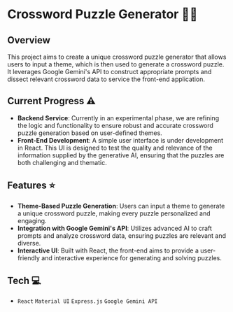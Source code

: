 # Crossword Puzzle Generator 🧩🤓

## Overview

This project aims to create a unique crossword puzzle generator that allows users to input a theme, which is then used to generate a crossword puzzle. It leverages Google Gemini's API to construct appropriate prompts and dissect relevant crossword data to service the front-end application.

## Current Progress ⚠️

- **Backend Service**: Currently in an experimental phase, we are refining the logic and functionality to ensure robust and accurate crossword puzzle generation based on user-defined themes.
- **Front-End Development**: A simple user interface is under development in React. This UI is designed to test the quality and relevance of the information supplied by the generative AI, ensuring that the puzzles are both challenging and thematic.

## Features ⭐

- **Theme-Based Puzzle Generation**: Users can input a theme to generate a unique crossword puzzle, making every puzzle personalized and engaging.
- **Integration with Google Gemini's API**: Utilizes advanced AI to craft prompts and analyze crossword data, ensuring puzzles are relevant and diverse.
- **Interactive UI**: Built with React, the front-end aims to provide a user-friendly and interactive experience for generating and solving puzzles.

## Tech 💻

- `React` `Material UI` `Express.js` `Google Gemini API`
